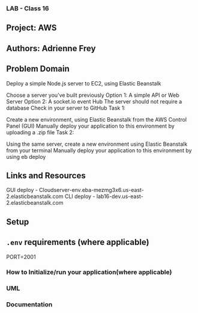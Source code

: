### LAB - Class 16

## Project: AWS

## Authors: Adrienne Frey

## Problem Domain

Deploy a simple Node.js server to EC2, using Elastic Beanstalk

Choose a server you’ve built previously
Option 1: A simple API or Web Server
Option 2: A socket.io event Hub
The server should not require a database
Check in your server to GitHub
Task 1:

Create a new environment, using Elastic Beanstalk from the AWS Control Panel (GUI)
Manually deploy your application to this environment by uploading a .zip file
Task 2:

Using the same server, create a new environment using Elastic Beanstalk from your terminal
Manually deploy your application to this environment by using eb deploy

## Links and Resources 
GUI deploy - Cloudserver-env.eba-mezmg3x6.us-east-2.elasticbeanstalk.com
CLI deploy - lab16-dev.us-east-2.elasticbeanstalk.com

## Setup

## `.env` requirements (where applicable)

PORT=2001

### How to Initialize/run your application(where applicable)

### UML

### Documentation

